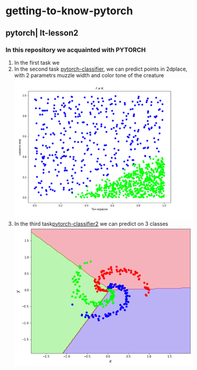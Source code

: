 # getting-to-know-pytorch
## pytorch| lt-lesson2
### In this repository we acquainted with PYTORCH 
1. In the first task we  
2. In the second task [pytorch-classifier](https://github.com/olexsahka/getting-to-know-pytorch-lesson2/blob/master/pytorch-classifier.ipynb), we can predict points in 2dplace, with 2 parametrs muzzle width and color tone of the creature
![df](df.png)
3. In the third task[pytorch-classifier2](https://github.com/olexsahka/getting-to-know-pytorch-lesson2/blob/master/pytorch-classifier2.ipynb )  we  can predict on 3 classes
![df](rg.png)
